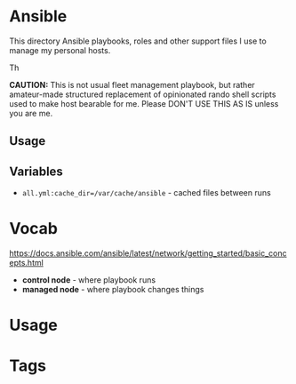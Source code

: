 # Ansible

This directory Ansible playbooks, roles and other support files I use to manage
my personal hosts.

Th

**CAUTION:** This is not usual fleet management playbook, but rather
amateur-made structured replacement of opinionated rando shell scripts used to
make host bearable for me. Please DON'T USE THIS AS IS unless you are me.

## Usage

## Variables
* `all.yml:cache_dir=/var/cache/ansible` - cached files between runs



# Vocab
https://docs.ansible.com/ansible/latest/network/getting_started/basic_concepts.html
* **control node** - where playbook runs
* **managed node** - where playbook changes things

# Usage


# Tags

#
